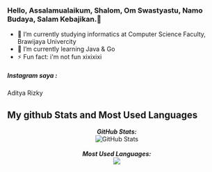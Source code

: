 ### Hello, Assalamualaikum, Shalom, Om Swastyastu, Namo Budaya, Salam Kebajikan.👋


- 🔭 I’m currently studying informatics at Computer Science Faculty, Brawijaya Univercity
- 🌱 I’m currently learning Java & Go
- ⚡ Fun fact: i'm not fun xixixixi

<div align = "left"> 
  <h5>Instagram saya : </h5>
  <a src="http://instagram.com/adityaariizkyy">Aditya Rizky</a>
</div>

<h2>My github Stats and Most Used Languages</h2>

<div>  
  <p align="center">
  <b><em>GitHub Stats:</em></b> <br/>
    <img src="https://github-readme-streak-stats.herokuapp.com/?user=adityarizkyramadhan" alt="GitHub Stats" /> <br/><br/>
  <b><em>Most Used Languages:</em></b> <br/>    
    <img src="https://github-readme-stats.vercel.app/api/top-langs/?username=adityarizkyramadhan&layout=compact"/> <br/><br/>
</div>


